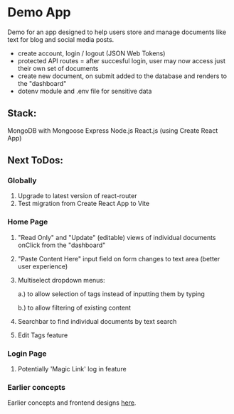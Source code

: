 # **Demo App**

Demo for an app designed to help users store and manage documents like text for blog and social media posts. 

- create account, login / logout (JSON Web Tokens)
- protected API routes = after succesful login, user may now access just their own set of documents 
- create new document, on submit added to the database and renders to the "dashboard" 
- dotenv module and .env file for sensitive data

## **Stack:**
MongoDB with Mongoose 
Express
Node.js 
React.js (using Create React App)


## **Next ToDos:** 

### **Globally**
1) Upgrade to latest version of react-router
2) Test migration from Create React App to Vite 


### **Home Page**
1) "Read Only" and "Update" (editable) views of individual documents onClick from the "dashboard" 

2) "Paste Content Here" input field on form changes to text area (better user experience) 

3) Multiselect dropdown menus:

    a.) to allow selection of tags instead of inputting them by typing 
    
    b.) to allow filtering of existing content 

4) Searchbar to find individual documents by text search

5) Edit Tags feature


### **Login Page**
1) Potentially 'Magic Link' log in feature 


### **Earlier concepts**


 Earlier concepts and frontend designs [here](https://github.com/rhw-repo/content_simple).




